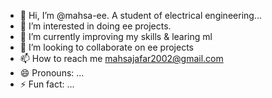 - 👋 Hi, I’m @mahsa-ee. A student of electrical engineering...
- 👀 I’m interested in doing ee projects.
- 🌱 I’m currently improving my skills & learing ml
- 💞️ I’m looking to collaborate on ee projects 
- 📫 How to reach me mahsajafar2002@gmail.com
- 😄 Pronouns: ...
- ⚡ Fun fact: ...

<!---
mahsa-ee/mahsa-ee is a ✨ special ✨ repository because its `README.md` (this file) appears on your GitHub profile.
You can click the Preview link to take a look at your changes.
--->
